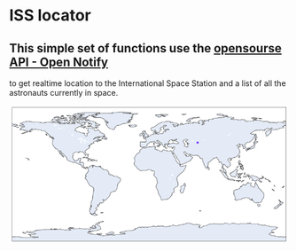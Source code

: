 # ISS locator

## This simple set of functions use the [opensourse API - Open Notify](http://api.open-notify.org/) 
to get realtime location to the International Space Station and a list of all the astronauts currently in space.

<img width="750px" height="250px" src="/result.png">